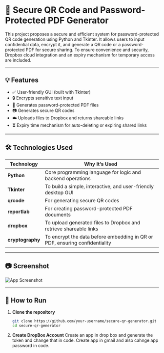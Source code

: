 # 🔐 Secure QR Code and Password-Protected PDF Generator

This project proposes a secure and efficient system for password-protected QR code generation using Python and Tkinter. It allows users to input confidential data, encrypt it, and generate a QR code or a password-protected PDF for secure sharing. To ensure convenience and security, Dropbox cloud integration and an expiry mechanism for temporary access are included.

---

## 💡 Features

- ✅ User-friendly GUI (built with Tkinter)
- 🔒 Encrypts sensitive text input
- 📄 Generates password-protected PDF files
- 📷 Generates secure QR codes
- ☁️ Uploads files to Dropbox and returns shareable links
- ⏳ Expiry time mechanism for auto-deleting or expiring shared links

---

## 🛠️ Technologies Used

| Technology      | Why It’s Used                                                                 |
|-----------------|--------------------------------------------------------------------------------|
| **Python**      | Core programming language for logic and backend operations                    |
| **Tkinter**     | To build a simple, interactive, and user-friendly desktop GUI                 |
| **qrcode**      | For generating secure QR codes                                                |
| **reportlab**   | For creating password-protected PDF documents                                 |
| **dropbox**     | To upload generated files to Dropbox and retrieve shareable links             |
| **cryptography**| To encrypt the data before embedding in QR or PDF, ensuring confidentiality   |

---

## 📷 Screenshot

![App Screenshot](7051ff02-28e3-476c-83ac-d579c23a8d4c.png)

---

## 🧪 How to Run

1. **Clone the repository**
   ```bash
   git clone https://github.com/your-username/secure-qr-generator.git
   cd secure-qr-generator
2. **Create DropBox Account**
   Create an app in drop box and generate the token and change that in code.
   Create app in gmail and also cahnge app password in code.
